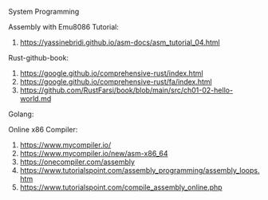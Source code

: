 System Programming



Assembly with Emu8086 Tutorial: 
1. https://yassinebridi.github.io/asm-docs/asm_tutorial_04.html

Rust-github-book:
1. https://google.github.io/comprehensive-rust/index.html
2. https://google.github.io/comprehensive-rust/fa/index.html
3. https://github.com/RustFarsi/book/blob/main/src/ch01-02-hello-world.md

Golang:

Online x86 Compiler:
1. https://www.mycompiler.io/
2. https://www.mycompiler.io/new/asm-x86_64
3. https://onecompiler.com/assembly
4. https://www.tutorialspoint.com/assembly_programming/assembly_loops.htm
5. https://www.tutorialspoint.com/compile_assembly_online.php
